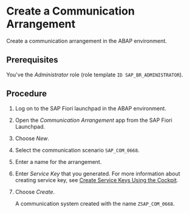 <!-- loio7ed34e1d810c4fab8edf8a5d464fac1c -->

# Create a Communication Arrangement

Create a communication arrangement in the ABAP environment.



<a name="loio7ed34e1d810c4fab8edf8a5d464fac1c__prereq_dm4_pyj_jpb"/>

## Prerequisites

You've the *Administrator* role \(role template `ID SAP_BR_ADMINISTRATOR`\).



## Procedure

1.  Log on to the SAP Fiori launchpad in the ABAP environment.

2.  Open the *Communication Arrangement* app from the SAP Fiori Launchpad.

3.  Choose *New*.

4.  Select the communication scenario `SAP_COM_0668`.

5.  Enter a name for the arrangement.

6.  Enter *Service Key* that you generated. For more information about creating service key, see [Create Service Keys Using the Cockpit](https://help.sap.com/viewer/65de2977205c403bbc107264b8eccf4b/Cloud/en-US/cdf4f200db3e4c248fa67401937b2f78.html).

7.  Choose *Create*.

    A communication system created with the name `ZSAP_COM_0668`.


